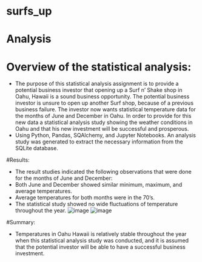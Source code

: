 # surfs_up
# Analysis 

# Overview of the statistical analysis:
- The purpose of this statistical analysis assignment is to provide a potential business investor that opening up a Surf n’ Shake shop in Oahu, Hawaii is a sound business opportunity. The potential business investor is unsure to open up another Surf shop, because of a previous business failure. The investor now wants statistical temperature data for the months of June and December in Oahu. In order to provide for this new data a statistical analysis study showing the weather conditions in Oahu and that his new investment will be successful and prosperous.
- Using Python, Pandas, SQAlchemy, and Jupyter Notebooks. An analysis study was generated to extract the necessary information from the SQLite database. 

#Results:
- The result studies indicated the following observations that were done for the months of June and December:
- Both June and December showed similar minimum, maximum, and average temperatures. 
- Average temperatures for both months were in the 70’s.
- The statistical study showed no wide fluctuations of temperature throughout the year. 
![image](https://user-images.githubusercontent.com/99696816/164124953-acc5e446-0a01-4ceb-b6b8-bcbf4695e06f.png) ![image](https://user-images.githubusercontent.com/99696816/164124983-2cb95475-62ce-4f7c-9457-3e40dcd92ab4.png)






#Summary:
-  Temperatures in Oahu Hawaii is relatively stable throughout the year when this statistical analysis study was conducted, and it is assumed that the potential investor will be able to have a successful business investment. 
